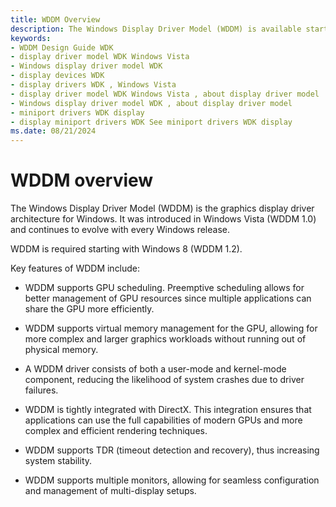 ```yaml
---
title: WDDM Overview
description: The Windows Display Driver Model (WDDM) is available starting with Windows Vista and is required starting with Windows 8.
keywords:
- WDDM Design Guide WDK
- display driver model WDK Windows Vista
- Windows display driver model WDK
- display devices WDK
- display drivers WDK , Windows Vista
- display driver model WDK Windows Vista , about display driver model
- Windows display driver model WDK , about display driver model
- miniport drivers WDK display
- display miniport drivers WDK See miniport drivers WDK display
ms.date: 08/21/2024
---
```


# WDDM overview

The Windows Display Driver Model (WDDM) is the graphics display driver architecture for Windows. It was introduced in Windows Vista (WDDM 1.0) and continues to evolve with every Windows release.

WDDM is required starting with Windows 8 (WDDM 1.2).

Key features of WDDM include:

* WDDM supports GPU scheduling. Preemptive scheduling allows for better management of GPU resources since multiple applications can share the GPU more efficiently.  

* WDDM supports virtual memory management for the GPU, allowing for more complex and larger graphics workloads without running out of physical memory.  

* A WDDM driver consists of both a user-mode and kernel-mode component, reducing the likelihood of system crashes due to driver failures.  

* WDDM is tightly integrated with DirectX. This integration ensures that applications can use the full capabilities of modern GPUs and more complex and efficient rendering techniques.

* WDDM supports TDR (timeout detection and recovery), thus increasing system stability.  

* WDDM supports multiple monitors, allowing for seamless configuration and management of multi-display setups.
